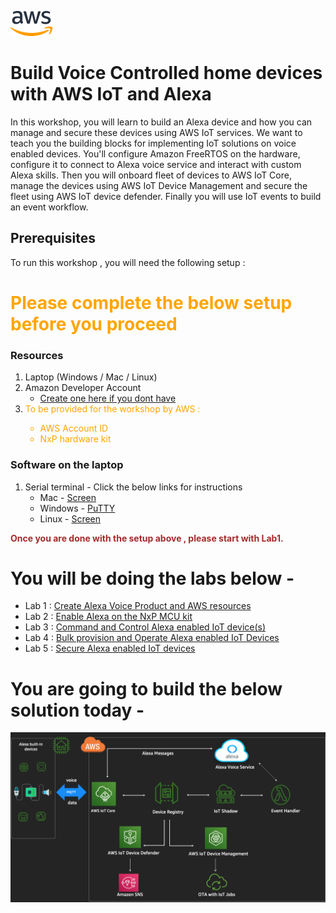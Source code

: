 ![alt text](./images/aws_logo.png)

# Build Voice Controlled home devices with AWS IoT and Alexa 

In this workshop, you will learn to build an Alexa device and how you can manage and secure these devices using AWS IoT services. We want to teach you the building blocks for implementing IoT solutions on voice enabled devices. You'll configure Amazon FreeRTOS on the hardware, configure it to connect to Alexa voice service and interact with custom Alexa skills. Then you will onboard fleet of devices to AWS IoT Core, manage the devices using AWS IoT Device Management and secure the fleet using AWS IoT device defender. Finally you will use IoT events to build an event workflow. 

## Prerequisites 
To run this workshop , you will need the following setup :

# <span style="color:orange">Please complete the below setup before you proceed</span>

### Resources 
1. Laptop (Windows / Mac / Linux)
2. Amazon Developer Account
    - [Create one here if you dont have](https://developer.amazon.com/login.html) 
3. <span style="color:orange">To be provided for the workshop by AWS :
    - AWS Account ID  
    - NxP hardware kit 
   </span>

### Software on the laptop
1. Serial terminal - Click the below links for instructions
    -   Mac -  [Screen](https://software.intel.com/en-us/setting-up-serial-terminal-on-system-with-mac-os-x)    
    -   Windows - [PuTTY](https://software.intel.com/en-us/setting-up-serial-terminal-on-system-with-windows)
    -   Linux -  [Screen](https://software.intel.com/en-us/setting-up-serial-terminal-on-system-with-linux) 

<span style="color:brown">**Once you are done with the setup above , please start with Lab1.** </span>

# You will be doing the labs below  -

- Lab 1 : [Create Alexa Voice Product and AWS resources](./instructions/lab1.md)
- Lab 2 : [Enable Alexa on the NxP MCU kit](./instructions/lab2.md)
- Lab 3 : [Command and Control Alexa enabled IoT device(s)](./lab3.md)
- Lab 4 : [Bulk provision and Operate Alexa enabled IoT Devices](./instructions/lab4.md)
- Lab 5 : [Secure Alexa enabled IoT devices](./instructions/lab5.md)

# You are going to build the below solution today -
![alt text](./images/architecture.png)

